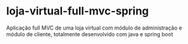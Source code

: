 # loja-virtual-full-mvc-spring
Aplicação full MVC de uma loja virtual com módulo de administração e módulo de cliente, totalmente desenvolvido com java e spring boot
